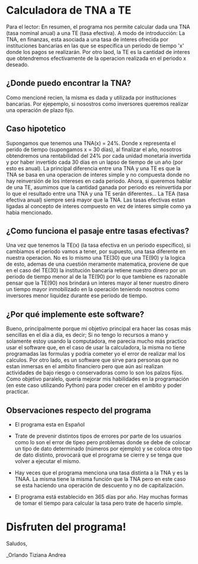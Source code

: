 # Calculadora de TNA a TE

Para el lector:
En resumen, el programa nos permite calcular dada una TNA (tasa nominal anual) a una TE (tasa efectiva). A modo de introducción: La TNA, en finanzas, esta asociada a una tasa de interes ofrecida por instituciones bancarias en las que se especifica un periodo de tiempo 'x' donde los pagos se realizarán. Por otro laod, la TE es la cantidad de interes que obtendremos efectivamente de la operacion realizada en el periodo x deseado. 

## ¿Donde puedo encontrar la TNA?
Como mencioné recien, la misma es dada y utilizada por instituciones bancarias. Por ejepemplo, si nosostros como inversores queremos realizar una operación de plazo fijo. 

## Caso hipotetico

Supongamos que tenemos una TNA(x) = 24%. Donde x representa el perido de tiempo (supongamos x = 30 días), al finalizar el año, nosotros obtendremos una rentabilidad del 24% por cada unidad monetaria invertida y por haber invertido cada 30 días en un lapso de tiempo de un año (por esto es anual). La principal diferencia entre una TNA y una TE es que la TNA se basa en una operacion de interes simple y no compuesta donde no hay reinversión de los intereses en cada periodo. Ahora, si queremos hablar de una TE, asumimos que la cantidad ganada por periodo es reinvertida por lo que el resultado entre una TNA y una TE serán diferentes... La TEA (tasa efectiva anual) siempre será mayor que la TNA. Las tasas efectivas estan ligadas al concepto de interes compuesto en vez de interes simple como ya habia mencionado. 

## ¿Como funciona el pasaje entre tasas efectivas?

Una vez que tenemos la TE(x) (la tasa efectiva en un periodo especifico), si cambiamos el periodo vamos a tener, por supuesto, una tasa diferente en nuestra operacion. No es lo mismo una TE(30) que una TE(90) y la logica de esto, ademas de una cuestión meramente matematica, proviene de que en el caso del TE(30) la institución bancaria retiene nuestro dinero por un periodo de tiempo menor al de la TE(90) por lo que tambiene es razonable pensar que la TE(90) nos brindará un interes mayor al tener nuestro dinero un tiempo mayor inmobilizado en la operación teniendo nosotros como inversores menor liquidez durante ese periodo de tiempo. 

## ¿Por qué implemente este software?

Bueno, principalmente porque mi objetivo principal era hacer las cosas más sencillas en el día a día, es decir; Si no tengo lo recursos a mano y solamente estoy usando la computadora, me parecia mucho más practico usar el software que, en el caso de usar la calculadora, la misma no tiene programadas las formulas y podria cometer yo el error de realizar mal los calculos. Por otro lado, es un software que sirve para personas que no estan inmersas en el ambito financiero pero que aún así realizan actividades de bajo riesgo o conservadoras como lo son los palzos fijos.
Como objetivo paralelo, quería mejorar mis habilidades en la programación (en este caso utilizando Python) para poder crecer en el ambito y poder practicar. 

## Observaciones respecto del programa
* El programa esta en Español

* Trate de prevenir distintos tipos de errores por parte de los usuarios como lo son el error de tipeo pero problemas donde se debe de colocar un tipo de dato determinado (números por ejemplo) y se coloca otro tipo de dato distinto, provocará que el programa se cierre y se tenga que volver a ejecutar el mismo.

* Hay veces que el programa menciona una tasa distinta a la TNA y es la TNAA. La misma tiene la misma función que la TNA pero en este caso se esta haciendo una operación de descuento y no de capitalización. 

* El programa está establecido en 365 días por año. Hay muchas formas de tomar el tiempo para calcular la tasa pero trate de hacerlo simple. 

# Disfruten del programa!
Saludos, 

_Orlando Tiziana Andrea

